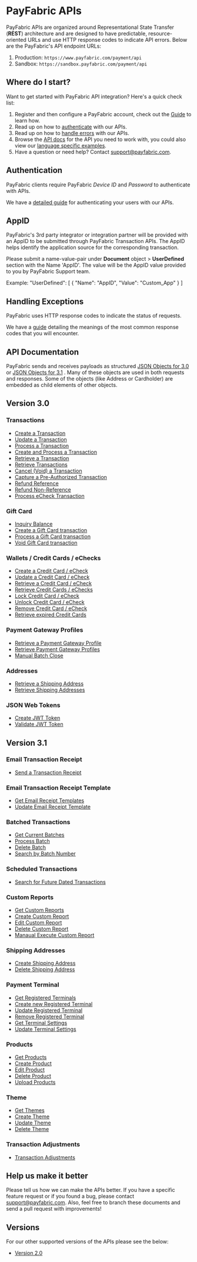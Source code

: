 PayFabric APIs
==============
PayFabric APIs are organized around Representational State Transfer (**REST**) architecture and are designed to have predictable, resource-oriented URLs and use HTTP response codes to indicate API errors. Below are the PayFabric's API endpoint URLs:

1. Production: ``https://www.payfabric.com/payment/api``
2. Sandbox: ``https://sandbox.payfabric.com/payment/api``

Where do I start?
-----------------

Want to get started with PayFabric API integration? Here's a quick check list:

1. Register and then configure a PayFabric account, check out the [Guide](https://github.com/PayFabric/Portal/blob/master/PayFabric/Sections/Configure%20Portal.md) to learn how.
2. Read up on how to [authenticate](#authentication) with our APIs. 
3. Read up on how to [handle errors](#handling-exceptions) with our APIs.
4. Browse the [API docs](#api-documentation) for the API you need to work with, you could also view our [language specific examples](Samples).
5. Have a question or need help? Contact <support@payfabric.com>.


Authentication
--------------
PayFabric clients require PayFabric *Device ID* and *Password*  to authenticate with APIs.

We have a [detailed guide](Sections/Authentication.md) for authenticating your users with our APIs.


AppID
--------------
PayFabric's 3rd party integrator or integration partner will be provided with an AppID to be submitted through PayFabric Transaction APIs. The AppID  helps identify the application source for the corresponding transaction.

Please submit a name-value-pair under **Document** object > **UserDefined** section with the Name 'AppID'. The value will be the AppID value provided to you by PayFabric Support team. 

Example:
"UserDefined": 
[
	 { "Name": "AppID", "Value": "Custom_App" }
]

Handling Exceptions
-------------------
PayFabric uses HTTP response codes to indicate the status of requests. 

We have a [guide](Sections/Errors.md) detailing the meanings of the most common response codes that you will encounter. 


API Documentation
-----------------
PayFabric sends and receives payloads as structured [JSON Objects for 3.0](Sections/Objects.md) or [JSON Objects for 3.1](Sections/3.1JSONObjects.md) . 
Many of these objects are used in both requests and responses. Some of the objects (like Address or Cardholder) are embedded
as child elements of other objects.

## Version 3.0

### Transactions
* [Create a Transaction](Sections/Transactions.md#create-a-transaction)
* [Update a Transaction](Sections/Transactions.md#update-a-transaction)
* [Process a Transaction](Sections/Transactions.md#process-a-transaction)
* [Create and Process a Transaction](Sections/Transactions.md#create-and-process-a-transaction)
* [Retrieve a Transaction](Sections/Transactions.md#retrieve-a-transaction)
* [Retrieve Transactions](Sections/Transactions.md#retrieve-transactions)
* [Cancel (Void) a Transaction](Sections/Transactions.md#referenced-transactions-capture-ship-void-or-credit-refund)
* [Capture a Pre-Authorized Transaction](Sections/Transactions.md#referenced-transactions-capture-ship-void-or-credit-refund)
* [Refund Reference](Sections/Transactions.md#referenced-transactions-capture-ship-void-or-refund-credit)
* [Refund Non-Reference](Sections/Transactions.md#refund-non-reference)
* [Process eCheck Transaction](Sections/Process%20eCheck%20Transaction.md)

### Gift Card
* [Inquiry Balance]()
* [Create a Gift Card transaction]()
* [Process a Gift Card transaction]()
* [Void Gift Card transaction]()

### Wallets / Credit Cards / eChecks
* [Create a Credit Card / eCheck](Sections/Wallets.md#create-a-credit-card)
* [Update a Credit Card / eCheck](Sections/Wallets.md#update-a-credit-card--echeck)
* [Retrieve a Credit Card / eCheck](Sections/Wallets.md#retrieve-a-credit-card--echeck)
* [Retrieve Credit Cards / eChecks](Sections/Wallets.md#retrieve-credit-cards--echecks)
* [Lock Credit Card / eCheck](Sections/Wallets.md#lock-credit-card--echeck)
* [Unlock Credit Card / eCheck](Sections/Wallets.md#unlock-credit-card--echeck)
* [Remove Credit Card / eCheck](Sections/Wallets.md#remove-credit-card--echeck)
* [Retrieve expired Credit Cards](Sections/Wallets.md#retrieve-expired-wallet)

### Payment Gateway Profiles
* [Retrieve a Payment Gateway Profile](Sections/Payment%20Gateway%20Profiles.md#retrieve-a-payment-gateway-profile)
* [Retrieve Payment Gateway Profiles](Sections/Payment%20Gateway%20Profiles.md#retrieve-payment-gateway-profiles)
* [Manual Batch Close](Sections/Payment%20Gateway%20Profiles.md#manually-batch-close-transactions)

### Addresses
* [Retrieve a Shipping Address](Sections/Addresses.md#retrieve-a-shipping-address)
* [Retrieve Shipping Addresses](Sections/Addresses.md#retrieve-shipping-addresses)

### JSON Web Tokens
* [Create JWT Token](Sections/JWTToken.md#create-json-web-tokens)
* [Validate JWT Token](Sections/JWTToken.md#validate-json-web-tokens)

## Version 3.1

### Email Transaction Receipt
* [Send a Transaction Receipt](/PayFabric/Sections/EmailReceipt.md#send-a-transaction-receipt)

### Email Transaction Receipt Template
* [Get Email Receipt Templates](/PayFabric/Sections/EmailReceipt.md#get-email-receipt-templates)
* [Update Email Receipt Template](/PayFabric/Sections/EmailReceipt.md#update-email-receipt-template)

### Batched Transactions
* [Get Current Batches](/PayFabric/Sections/Batches.md#get-current-batches)
* [Process Batch](/PayFabric/Sections/Batches.md#process-batch)
* [Delete Batch](/PayFabric/Sections/Batches.md#delete-batch)
* [Search by Batch Number](/PayFabric/Sections/Batches.md#search-by-batch-number)

### Scheduled Transactions
* [Search for Future Dated Transactions](/PayFabric/Sections/ScheduledTransaction.md#search-for-future-dated-transactions)

### Custom Reports
* [Get Custom Reports](/PayFabric/Sections/CustomReports.md#get-custom-reports)
* [Create Custom Report](/PayFabric/Sections/CustomReports.md#create-custom-report/PayFabric/Sections/CustomReports.md#create-custom-report)
* [Edit Custom Report](/PayFabric/Sections/CustomReports.md#edit-custom-report)
* [Delete Custom Report](/PayFabric/Sections/CustomReports.md#delete-custom-report)
* [Manaual Execute Custom Report](/PayFabric/Sections/CustomReports.md#manual-execute-custom-report)

### Shipping Addresses
* [Create Shipping Address](/PayFabric/Sections/ShippingAddress.md#create-shipping-address)
* [Delete Shipping Address](/PayFabric/Sections/ShippingAddress.md#delete-shipping-address)

### Payment Terminal
* [Get Registered Terminals](/PayFabric/Sections/Payment%20Terminal.md#get-registered-terminals)
* [Create new Registered Terminal](/PayFabric/Sections/Payment%20Terminal.md#create-new-registered-terminal)
* [Update Registered Terminal](/PayFabric/Sections/Payment%20Terminal.md#update-registered-terminal)
* [Remove Registered Terminal](/PayFabric/Sections/Payment%20Terminal.md#remove-registered-terminal)
* [Get Terminal Settings](/PayFabric/Sections/Payment%20Terminal.md#get-terminal-settings)
* [Update Terminal Settings](/PayFabric/Sections/Payment%20Terminal.md#update-terminal-settings)

### Products
* [Get Products](/PayFabric/Sections/Product.md#get-products)
* [Create Product](/PayFabric/Sections/Product.md#create-product)
* [Edit Product](/PayFabric/Sections/Product.md#update-product)
* [Delete Product](/PayFabric/Sections/Product.md#delete-product)
* [Upload Products](/PayFabric/Sections/Product.md#upload-products)

### Theme
* [Get Themes](/PayFabric/Sections/Theme.md#get-themes)
* [Create Theme](/PayFabric/Sections/Theme.md#create-theme)
* [Update Theme](/PayFabric/Sections/Theme.md#update-theme)
* [Delete Theme](/PayFabric/Sections/Theme.md#delete-theme)

### Transaction Adjustments
* [Transaction Adjustments](/PayFabric/Sections/Transaction%20Adjustments.md)

Help us make it better
----------------------
Please tell us how we can make the APIs better. If you have a specific feature request or if you found a bug, please contact <support@payfabric.com>. Also, feel free to branch these documents and send a pull request with improvements!

Versions
------------
For our other supported versions of the APIs please see the below:

* [Version 2.0](https://github.com/PayFabric/APIs/tree/v2)
